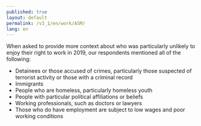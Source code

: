 ```yaml
---
published: true
layout: default
permalink: /v3_1/en/work/ASM/
lang: en
---
```

When asked to provide more context about who was particularly unlikely to enjoy their right to work in 2019, our respondents mentioned all of the following:

-	Detainees or those accused of crimes, particularly those suspected of terrorist activity or those with a criminal record
-	Immigrants
-	People who are homeless, particularly homeless youth
-	People with particular political affiliations or beliefs 
-	Working professionals, such as doctors or lawyers
-	Those who do have employment are subject to low wages and poor working conditions
